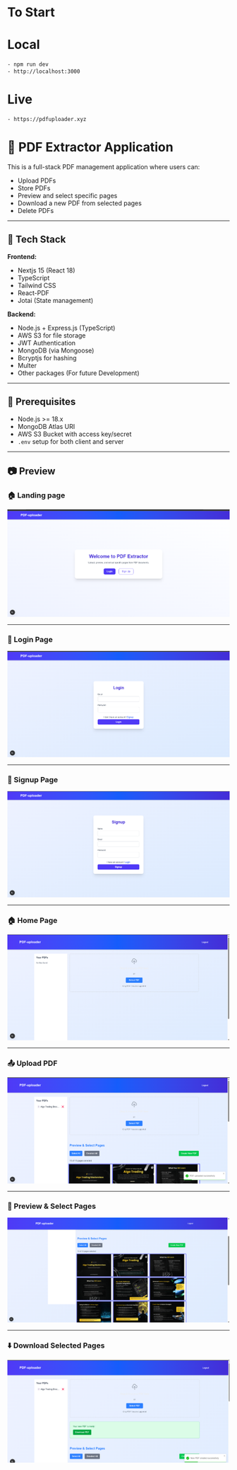 
# To Start
  # Local 
    - npm run dev
    - http://localhost:3000
  # Live
    - https://pdfuploader.xyz


# 📄 PDF Extractor Application

This is a full-stack PDF management application where users can:
- Upload PDFs
- Store PDFs
- Preview and select specific pages
- Download a new PDF from selected pages
- Delete PDFs

---

## 🚀 Tech Stack

**Frontend:**
- Nextjs 15 (React 18)
- TypeScript
- Tailwind CSS
- React-PDF
- Jotai (State management)

**Backend:**
- Node.js + Express.js (TypeScript)
- AWS S3 for file storage
- JWT Authentication
- MongoDB (via Mongoose)
- Bcryptjs for hashing
- Multer
- Other packages (For future Development)

---

## 🔧 Prerequisites

- Node.js >= 18.x
- MongoDB Atlas URI
- AWS S3 Bucket with access key/secret
- `.env` setup for both client and server

---

## 📷 Preview

### 🏠 Landing page
![Landing](./public/screenshots/landing.png)

---

### 🔐 Login Page
![Login](./public/screenshots/login.png)

---

### 🔐 Signup Page
![Signup](./public/screenshots/signup.png)

---

### 🏠 Home Page
![Home](./public/screenshots/home.png)

---

### 📤 Upload PDF
![Upload PDF](./public/screenshots/upload.png)

---

### 👀 Preview & Select Pages
![Preview](./public/screenshots/preview.png)

---

### ⬇️ Download Selected Pages
![Download](./public/screenshots/download.png)
